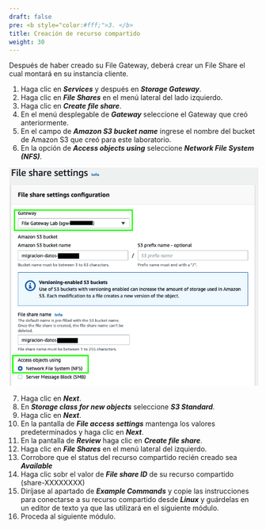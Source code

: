 ```yaml
---
draft: false
pre: <b style="color:#fff;">3. </b>
title: Creación de recurso compartido
weight: 30
---
```

Después de haber creado su File Gateway, deberá crear un File Share el cual montará en su instancia cliente.

1. Haga clic en ***Services*** y después en ***Storage Gateway***.
2. Haga clic en ***File Shares*** en el menú lateral del lado izquierdo.
3. Haga clic en ***Create file share***.
4. En el menú desplegable de ***Gateway*** seleccione el Gateway que creó anteriormente.
5. En el campo de ***Amazon S3 bucket name*** ingrese el nombre del bucket de Amazon S3 que creó para este laboratorio.
6. En la opción de ***Access objects using*** seleccione ***Network File System (NFS)***.
 

![File Share Settings](/static/images/sg/filesharesettings.png)

7. Haga clic en ***Next***.
8. En ***Storage class for new objects*** seleccione ***S3 Standard***.
9. Haga clic en ***Next***.
10. En la pantalla de ***File access settings*** mantenga los valores predeterminados y haga clic en ***Next***.
11. En la pantalla de ***Review*** haga clic en ***Create file share***.
12. Haga clic en ***File Shares*** en el menú lateral del izquierdo.
13. Corrobore que el status del recurso compartido recién creado sea ***Available***
14. Haga clic sobr el valor de ***File share ID*** de su recurso compartido (share-XXXXXXXX)
15. Diríjase al apartado de ***Example Commands*** y copie las instrucciones para conectarse a su recurso compartido desde ***Linux*** y guárdelas en un editor de texto ya que las utilizará en el siguiente módulo.
16. Proceda al siguiente módulo.